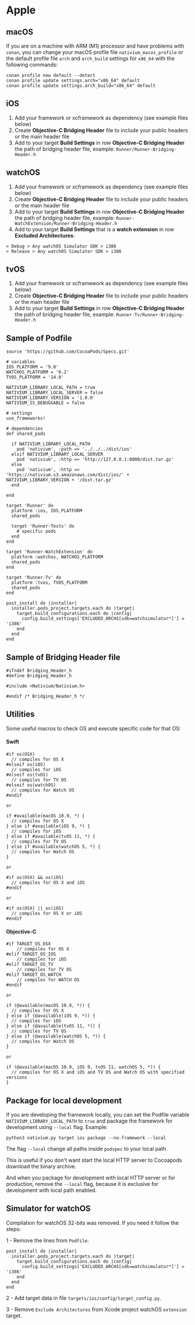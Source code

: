 # Apple


## macOS

If you are on a machine with ARM (M1) processor and have problems with `conan`, you can change your macOS profile file `nativium_macos_profile` or the default profile file `arch` and `arch_build` settings for `x86_64` with the following commands:

```
conan profile new default --detect
conan profile update settings.arch="x86_64" default
conan profile update settings.arch_build="x86_64" default
```

## iOS

1. Add your framework or xcframework as dependency (see example files below)
2. Create **Objective-C Bridging Header** file to include your public headers or the main header file
3. Add to your target **Build Settings** in row **Objective-C Bridging Header** the path of bridging header file, example: `Runner/Runner-Bridging-Header.h`

## watchOS

1. Add your framework or xcframework as dependency (see example files below)
2. Create **Objective-C Bridging Header** file to include your public headers or the main header file
3. Add to your target **Build Settings** in row **Objective-C Bridging Header** the path of bridging header file, example: `Runner-WatchExtension/Runner-Bridging-Header.h`
4. Add to your target **Build Settings** that is a **watch extension** in row **Excluded Architectures**:

```
> Debug > Any watchOS Simulator SDK > i386      
> Release > Any watchOS Simulator SDK > i386  
```

## tvOS

1. Add your framework or xcframework as dependency (see example files below)
2. Create **Objective-C Bridging Header** file to include your public headers or the main header file
3. Add to your target **Build Settings** in row **Objective-C Bridging Header** the path of bridging header file, example: `Runner-Tv/Runner-Bridging-Header.h`

## Sample of Podfile

```
source 'https://github.com/CocoaPods/Specs.git'

# variables
IOS_PLATFORM = '9.0'
WATCHOS_PLATFORM = '6.2'
TVOS_PLATFORM = '14.0'

NATIVIUM_LIBRARY_LOCAL_PATH = true
NATIVIUM_LIBRARY_LOCAL_SERVER = false
NATIVIUM_LIBRARY_VERSION = '1.0.0'
NATIVIUM_IS_DEBUGGABLE = false

# settings
use_frameworks!

# dependencies
def shared_pods

  if NATIVIUM_LIBRARY_LOCAL_PATH
    pod 'nativium', :path => '../../../dist/ios'
  elsif NATIVIUM_LIBRARY_LOCAL_SERVER
    pod 'nativium', :http => 'http://127.0.0.1:8000/dist.tar.gz'
  else
    pod 'nativium', :http => 'https://nativium.s3.amazonaws.com/dist/ios/' + NATIVIUM_LIBRARY_VERSION + '/dist.tar.gz'
  end

end

target 'Runner' do
  platform :ios, IOS_PLATFORM
  shared_pods

  target 'Runner-Tests' do
    # specific pods
  end
end

target 'Runner-WatchExtension' do
  platform :watchos, WATCHOS_PLATFORM
  shared_pods
end

target 'Runner-Tv' do
  platform :tvos, TVOS_PLATFORM
  shared_pods
end

post_install do |installer|
  installer.pods_project.targets.each do |target|
    target.build_configurations.each do |config|
      config.build_settings['EXCLUDED_ARCHS[sdk=watchsimulator*]'] = 'i386'
    end
  end
end
```

## Sample of Bridging Header file

```
#ifndef Bridging_Header_h
#define Bridging_Header_h

#include <Nativium/Nativium.h>

#endif /* Bridging_Header_h */
```

## Utilities

Some useful macros to check OS and execute specific code for that OS:

#### Swift

```
#if os(OSX)
  // compiles for OS X
#elseif os(iOS)
  // compiles for iOS
#elseif os(tvOS)
  // compiles for TV OS
#elseif os(watchOS)
  // compiles for Watch OS
#endif

or

if #available(macOS 10.9, *) {
  // compiles for OS X
} else if #available(iOS 9, *) {
  // compiles for iOS
} else if #available(tvOS 11, *) {
  // compiles for TV OS
} else if #available(watchOS 5, *) {
  // compiles for Watch OS
}

or

#if os(OSX) && os(iOS)
  // compiles for OS X and iOS
#endif

or

#if os(OSX) || os(iOS)
  // compiles for OS X or iOS
#endif
```

#### Objective-C

```
#if TARGET_OS_OSX
    // compiles for OS X
#elif TARGET_OS_IOS
    // compiles for iOS
#elif TARGET_OS_TV
    // compiles for TV OS
#elif TARGET_OS_WATCH
    // compiles for WATCH OS
#endif

or 

if (@available(macOS 10.9, *)) {
  // compiles for OS X
} else if (@available(iOS 9, *)) {
  // compiles for iOS
} else if (@available(tvOS 11, *)) {
  // compiles for TV OS
} else if (@available(watchOS 5, *)) {
  // compiles for Watch OS
}

or

if (@available(macOS 10.9, iOS 9, tvOS 11, watchOS 5, *)) {
  // compiles for OS X and iOS and TV OS and Watch OS with specified versions
}
```

## Package for local development

If you are developing the framework locally, you can set the Podfile variable `NATIVIUM_LIBRARY_LOCAL_PATH` to `true` and package the framework for development using `--local` flag. Example:

```
python3 nativium.py target ios package --no-framework --local
```

The flag `--local` change all paths inside `podspec` to your local path.

This is useful if you don't want start the local HTTP server to Cocoapods download the binary archive.

And when you package for development with local HTTP server or for production, remove the `--local` flag, because it is exclusive for development with local path enabled.

## Simulator for watchOS

Compilation for watchOS 32-bits was removed. If you need it follow the steps:

1 - Remove the lines from `Podfile`:

```
post_install do |installer|
  installer.pods_project.targets.each do |target|
    target.build_configurations.each do |config|
      config.build_settings['EXCLUDED_ARCHS[sdk=watchsimulator*]'] = 'i386'
    end
  end
end
```

2 - Add target data in file `targets/ios/config/target_config.py`.

3 - Remove `Exclude Architectures` from Xcode project watchOS `extension` target.
